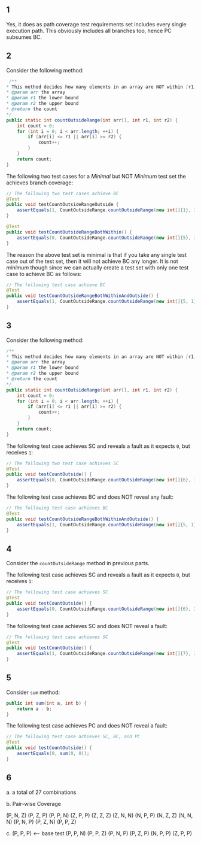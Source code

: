 ## 1
Yes, it does as path coverage test requirements set includes every single execution path. This obviously includes all branches too, hence PC subsumes BC.

## 2

Consider the following method:

```java
 /**
* This method decides how many elements in an array are NOT within [r1, r2].
* @param arr the array
* @param r1 the lower bound
* @param r2 the upper bound
* @return the count
*/
public static int countOutsideRange(int arr[], int r1, int r2) {
    int count = 0;
    for (int i = 0; i < arr.length; ++i) {
        if (arr[i] <= r1 || arr[i] >= r2) {
            count++;
        }
    }
    return count;
}
```

The following two test cases for a _Minimal_ but NOT _Minimum_ test set the achieves branch coverage:

```java
// The following two test cases achieve BC
@Test
public void testCountOutsideRangeOutside {
    assertEquals(1, CountOutsideRange.countOutsideRange(new int[]{1}, 3, 6));
}

@Test
public void testCountOutsideRangeBothWithin() {
    assertEquals(0, CountOutsideRange.countOutsideRange(new int[]{5}, 3, 6));
}
```

The reason the above test set is minimal is that if you take any single test case out of the test set, then it will not achieve BC any longer. It is not _minimum_ though since we can actually create a test set with only one test case to achieve BC as follows:

```java
// The following test case achieve BC
@Test
public void testCountOutsideRangeBothWithinAndOutside() {
    assertEquals(1, CountOutsideRange.countOutsideRange(new int[]{5, 1}, 3, 6));
}
```

## 3

Consider the following method:

```java
/**
* This method decides how many elements in an array are NOT within [r1, r2].
* @param arr the array
* @param r1 the lower bound
* @param r2 the upper bound
* @return the count
*/
public static int countOutsideRange(int arr[], int r1, int r2) {
    int count = 0;
    for (int i = 0; i < arr.length; ++i) {
        if (arr[i] <= r1 || arr[i] >= r2) {
            count++;
        }
    }
    return count;
}
```

The following test case achieves SC and reveals a fault as it expects `0`, but receives `1`:

```java
// The following two test case achieves SC
@Test
public void testCountOutside() {
    assertEquals(0, CountOutsideRange.countOutsideRange(new int[]{6}, 3, 6));
}
```

The following test case achieves BC and does NOT reveal any fault:

```java
// The following test case achieves BC
@Test
public void testCountOutsideRangeBothWithinAndOutside() {
    assertEquals(1, CountOutsideRange.countOutsideRange(new int[]{5, 1}, 3, 6));
}
```


## 4

Consider the `countOutsideRange` method in previous parts. 

The following test case achieves SC and reveals a fault as it expects `0`, but receives `1`:

```java
// The following test case achieves SC
@Test
public void testCountOutside() {
    assertEquals(0, CountOutsideRange.countOutsideRange(new int[]{6}, 3, 6));
}
```

The following test case achieves SC and does NOT reveal a fault:

```java
// The following test case achieves SC
@Test
public void testCountOutside() {
    assertEquals(1, CountOutsideRange.countOutsideRange(new int[]{7}, 3, 6));
}
```

## 5

Consider `sum` method:

```java
public int sum(int a, int b) {
    return a - b;
}
```

The following test case achieves PC and does NOT reveal a fault:

```java
// The following test case achieves SC, BC, and PC
@Test
public void testCountOutside() {
    assertEquals(0, sum(0, 0));
}
```

## 6

a. a total of 27 combinations

b. Pair-wise Coverage

(P, N, Z)
(P, Z, P)
(P, P, N)
(Z, P, P)
(Z, Z, Z)
(Z, N, N)
(N, P, P)
(N, Z, Z)
(N, N, N)
(P, N, P)
(P, Z, N)
(P, P, Z)

c.
(P, P, P) <-- base test
(P, P, N)
(P, P, Z)
(P, N, P)
(P, Z, P)
(N, P, P)
(Z, P, P)

